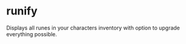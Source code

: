 # runify
Displays all runes in your characters inventory with option to upgrade everything possible.

